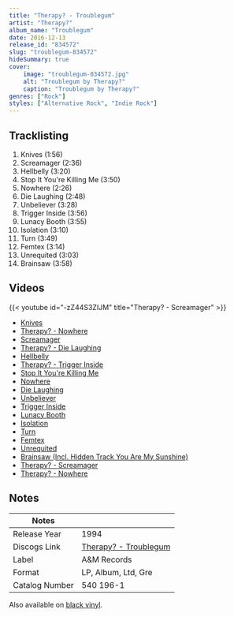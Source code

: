 ```yaml
---
title: "Therapy? - Troublegum"
artist: "Therapy?"
album_name: "Troublegum"
date: 2016-12-13
release_id: "834572"
slug: "troublegum-834572"
hideSummary: true
cover:
    image: "troublegum-834572.jpg"
    alt: "Troublegum by Therapy?"
    caption: "Troublegum by Therapy?"
genres: ["Rock"]
styles: ["Alternative Rock", "Indie Rock"]
---
```


## Tracklisting
1. Knives (1:56)
2. Screamager (2:36)
3. Hellbelly (3:20)
4. Stop It You're Killing Me (3:50)
5. Nowhere (2:26)
6. Die Laughing (2:48)
7. Unbeliever (3:28)
8. Trigger Inside (3:56)
9. Lunacy Booth (3:55)
10. Isolation (3:10)
11. Turn (3:49)
12. Femtex (3:14)
13. Unrequited (3:03)
14. Brainsaw (3:58)

## Videos
{{< youtube id="-zZ44S3ZIJM" title="Therapy? - Screamager" >}}
- [Knives](https://www.youtube.com/watch?v=wdSbLWLGgFE)
- [Therapy? - Nowhere](https://www.youtube.com/watch?v=5z5HJRC9F_0)
- [Screamager](https://www.youtube.com/watch?v=D_m6jtUi9Eo)
- [Therapy? - Die Laughing](https://www.youtube.com/watch?v=pAFMRidb4kk)
- [Hellbelly](https://www.youtube.com/watch?v=rwl7WVXqiS8)
- [Therapy? - Trigger Inside](https://www.youtube.com/watch?v=-iS7x_U_DdE)
- [Stop It You're Killing Me](https://www.youtube.com/watch?v=ioWkkRjmmY0)
- [Nowhere](https://www.youtube.com/watch?v=Fq3j9QfAjWg)
- [Die Laughing](https://www.youtube.com/watch?v=So8sAe3T3zU)
- [Unbeliever](https://www.youtube.com/watch?v=Eqa-AD8CXFo)
- [Trigger Inside](https://www.youtube.com/watch?v=sQCDhfTC3SQ)
- [Lunacy Booth](https://www.youtube.com/watch?v=xqvrLjh5t0U)
- [Isolation](https://www.youtube.com/watch?v=0D96iERbjDo)
- [Turn](https://www.youtube.com/watch?v=EEy5OLlZDYY)
- [Femtex](https://www.youtube.com/watch?v=2C8RqhtefMw)
- [Unrequited](https://www.youtube.com/watch?v=5675fRD9Blk)
- [Brainsaw (Incl. Hidden Track You Are My Sunshine)](https://www.youtube.com/watch?v=E33WuonJSpo)
- [Therapy? - Screamager](https://www.youtube.com/watch?v=oDVsIvvFtcs)
- [Therapy? - Nowhere](https://www.youtube.com/watch?v=5Bcpj-q0Snc)


## Notes

| Notes          |             |
| ---------------| ----------- |
| Release Year   | 1994 |
| Discogs Link   | [Therapy? - Troublegum](https://www.discogs.com/release/834572-Therapy-Troublegum) |
| Label          | A&M Records |
| Format         | LP, Album, Ltd, Gre |
| Catalog Number | 540 196-1 |

Also available on [black vinyl](http://www.discogs.com/Therapy-Troublegum/release/1632751).

